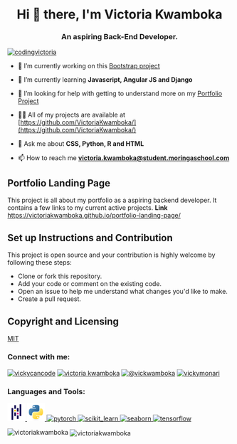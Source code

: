 <h1 align="center">Hi 👋 there, I'm Victoria Kwamboka</h1>
<h3 align="center">An aspiring Back-End Developer.</h3>

<p align="left"> <a href="https://twitter.com/codingvictoria" target="blank"><img src="https://img.shields.io/twitter/follow/codingvictoria?logo=twitter&style=for-the-badge" alt="codingvictoria" /></a> </p>

- 🔭 I’m currently working on this [Bootstrap project](https://github.com/VictoriaKwamboka/bootstrap-practice)

- 🌱 I’m currently learning **Javascript, Angular JS and Django**

- 🤝 I’m looking for help with getting to understand more on my [Portfolio Project](https://github.com/VictoriaKwamboka/portfolio-landing-page)

- 👨‍💻 All of my projects are available at [https://github.com/VictoriaKwamboka/](https://github.com/VictoriaKwamboka/)

- 💬 Ask me about **CSS, Python, R and HTML**

- 📫 How to reach me **victoria.kwamboka@student.moringaschool.com**

## Portfolio Landing Page
This project is all about my portfolio as a aspiring backend developer. It contains a few links to my current active projects.
**Link** https://victoriakwamboka.github.io/portfolio-landing-page/

## Set up Instructions and Contribution
This project is open source and your contribution is highly welcome by following these steps:

<ul>
  <li> Clone or fork this repository.
  <li> Add your code or comment on the existing code.
  <li> Open an issue to help me understand what changes you'd like to make.
  <li> Create a pull request.
 </ul>

## Copyright and Licensing
[MIT](https://choosealicense.com/licenses/mit/)


<h3 align="left">Connect with me:</h3>
<p align="left">
<a href="https://twitter.com/codingvictoria" target="blank"><img align="center" src="https://raw.githubusercontent.com/rahuldkjain/github-profile-readme-generator/master/src/images/icons/Social/twitter.svg" alt="vickycancode" height="30" width="40" /></a>
<a href="https://kaggle.com/victoria kwamboka" target="blank"><img align="center" src="https://raw.githubusercontent.com/rahuldkjain/github-profile-readme-generator/master/src/images/icons/Social/kaggle.svg" alt="victoria kwamboka" height="30" width="40" /></a>
<a href="https://medium.com/@vickwamboka" target="blank"><img align="center" src="https://raw.githubusercontent.com/rahuldkjain/github-profile-readme-generator/master/src/images/icons/Social/medium.svg" alt="@vickwamboka" height="30" width="40" /></a>
<a href="https://www.hackerrank.com/vickymonari" target="blank"><img align="center" src="https://raw.githubusercontent.com/rahuldkjain/github-profile-readme-generator/master/src/images/icons/Social/hackerrank.svg" alt="vickymonari" height="30" width="40" /></a>
</p>

<h3 align="left">Languages and Tools:</h3>
<p align="left"> <a href="https://pandas.pydata.org/" target="_blank" rel="noreferrer"> <img src="https://raw.githubusercontent.com/devicons/devicon/2ae2a900d2f041da66e950e4d48052658d850630/icons/pandas/pandas-original.svg" alt="pandas" width="40" height="40"/> </a> <a href="https://www.python.org" target="_blank" rel="noreferrer"> <img src="https://raw.githubusercontent.com/devicons/devicon/master/icons/python/python-original.svg" alt="python" width="40" height="40"/> </a> <a href="https://pytorch.org/" target="_blank" rel="noreferrer"> <img src="https://www.vectorlogo.zone/logos/pytorch/pytorch-icon.svg" alt="pytorch" width="40" height="40"/> </a> <a href="https://scikit-learn.org/" target="_blank" rel="noreferrer"> <img src="https://upload.wikimedia.org/wikipedia/commons/0/05/Scikit_learn_logo_small.svg" alt="scikit_learn" width="40" height="40"/> </a> <a href="https://seaborn.pydata.org/" target="_blank" rel="noreferrer"> <img src="https://seaborn.pydata.org/_images/logo-mark-lightbg.svg" alt="seaborn" width="40" height="40"/> </a> <a href="https://www.tensorflow.org" target="_blank" rel="noreferrer"> <img src="https://www.vectorlogo.zone/logos/tensorflow/tensorflow-icon.svg" alt="tensorflow" width="40" height="40"/> </a> </p>

<p><img align="left" src="https://github-readme-stats.vercel.app/api/top-langs?username=victoriakwamboka&show_icons=true&locale=en&layout=compact" alt="victoriakwamboka" /></p>

<p>&nbsp;<img align="center" src="https://github-readme-stats.vercel.app/api?username=victoriakwamboka&show_icons=true&locale=en" alt="victoriakwamboka" /></p>
